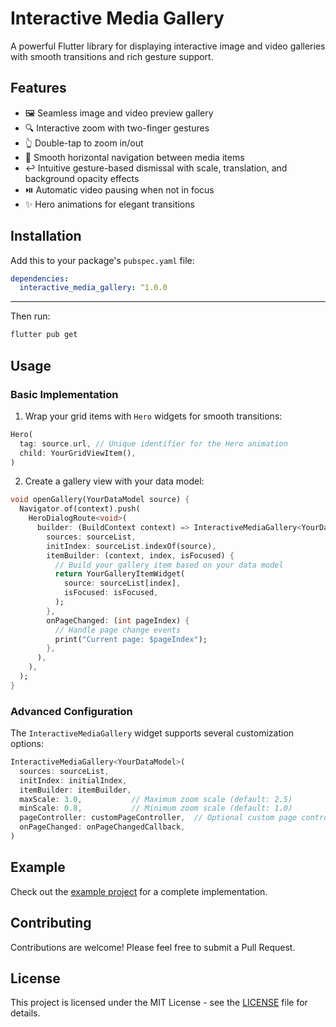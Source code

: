 # Interactive Media Gallery

A powerful Flutter library for displaying interactive image and video galleries with smooth transitions and rich gesture support.

## Features

- 🖼️ Seamless image and video preview gallery
- 🔍 Interactive zoom with two-finger gestures
- 👆 Double-tap to zoom in/out
- 🔄 Smooth horizontal navigation between media items
- ↩️ Intuitive gesture-based dismissal with scale, translation, and background opacity effects
- ⏯️ Automatic video pausing when not in focus
- ✨ Hero animations for elegant transitions



## Installation

Add this to your package's `pubspec.yaml` file:

```yaml
dependencies:
  interactive_media_gallery: ^1.0.0
```
****
Then run:

```bash
flutter pub get
```

## Usage

### Basic Implementation

1. Wrap your grid items with `Hero` widgets for smooth transitions:

```dart
Hero(
  tag: source.url, // Unique identifier for the Hero animation
  child: YourGridViewItem(),
)
```

2. Create a gallery view with your data model:

```dart
void openGallery(YourDataModel source) {
  Navigator.of(context).push(
    HeroDialogRoute<void>(
      builder: (BuildContext context) => InteractiveMediaGallery<YourDataModel>(
        sources: sourceList,
        initIndex: sourceList.indexOf(source),
        itemBuilder: (context, index, isFocused) {
          // Build your gallery item based on your data model
          return YourGalleryItemWidget(
            source: sourceList[index],
            isFocused: isFocused,
          );
        },
        onPageChanged: (int pageIndex) {
          // Handle page change events
          print("Current page: $pageIndex");
        },
      ),
    ),
  );
}
```

### Advanced Configuration

The `InteractiveMediaGallery` widget supports several customization options:

```dart
InteractiveMediaGallery<YourDataModel>(
  sources: sourceList,
  initIndex: initialIndex,
  itemBuilder: itemBuilder,
  maxScale: 3.0,           // Maximum zoom scale (default: 2.5)
  minScale: 0.8,           // Minimum zoom scale (default: 1.0)
  pageController: customPageController,  // Optional custom page controller
  onPageChanged: onPageChangedCallback,
)
```

## Example

Check out the [example project](https://github.com/yourusername/interactive_media_gallery/tree/main/example) for a complete implementation.

## Contributing

Contributions are welcome! Please feel free to submit a Pull Request.

## License

This project is licensed under the MIT License - see the [LICENSE](LICENSE) file for details.